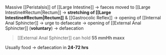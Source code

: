 Massive [[Peristalsis]] of [[Large Intestine]] -> faeces moved to [[Large Intestine#Rectum|Rectum]] -> **stretching of [[Large Intestine#Rectum|Rectum]]** & [[Gastrocolic Reflex]] -> opening of [[Internal Anal Sphincter]] -> urge to defaecate -> opening of [[External Anal Sphincter]] (**voluntary**) -> defaecation 
> [[External Anal Sphincter]] can hold **55 mmHh maxx**

Usually food -> defaecation in **24-72 hrs**